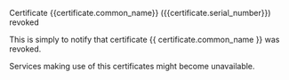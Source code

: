 Certificate {{certificate.common_name}} ({{certificate.serial_number}}) revoked

This is simply to notify that certificate {{ certificate.common_name }}
was revoked.

Services making use of this certificates might become unavailable.
